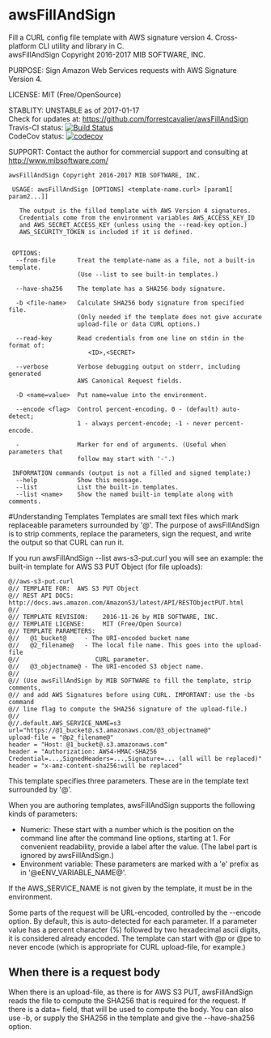 # awsFillAndSign
Fill a CURL config file template with AWS  signature version 4. Cross-platform CLI utility and library in C.
<br>awsFillAndSign Copyright 2016-2017 MIB SOFTWARE, INC.

 PURPOSE:   Sign Amazon Web Services requests with AWS Signature Version 4.

 LICENSE:   MIT (Free/OpenSource)

 STABLITY:  UNSTABLE as of 2017-01-17
            <br>Check for updates at: https://github.com/forrestcavalier/awsFillAndSign
            <br>Travis-CI status: [![Build Status](https://travis-ci.org/forrestcavalier/awsFillAndSign.svg?branch=master)](https://travis-ci.org/forrestcavalier/awsFillAndSign)
            <br>CodeCov status: [![codecov](https://codecov.io/gh/forrestcavalier/awsFillAndSign/branch/master/graph/badge.svg)](https://codecov.io/gh/forrestcavalier/awsFillAndSign)

 SUPPORT:   Contact the author for commercial support and consulting at
            http://www.mibsoftware.com/

```
awsFillAndSign Copyright 2016-2017 MIB SOFTWARE, INC.

 USAGE: awsFillAndSign [OPTIONS] <template-name.curl> [param1[ param2...]]

   The output is the filled template with AWS Version 4 signatures.
   Credentials come from the environment variables AWS_ACCESS_KEY_ID
   and AWS_SECRET_ACCESS_KEY (unless using the --read-key option.)
   AWS_SECURITY_TOKEN is included if it is defined.


 OPTIONS:
  --from-file      Treat the template-name as a file, not a built-in template.
                   (Use --list to see built-in templates.)

  --have-sha256    The template has a SHA256 body signature.

  -b <file-name>   Calculate SHA256 body signature from specified file.
                   (Only needed if the template does not give accurate
                   upload-file or data CURL options.)

  --read-key       Read credentials from one line on stdin in the format of:
                      <ID>,<SECRET>

  --verbose        Verbose debugging output on stderr, including generated
                   AWS Canonical Request fields.

  -D <name=value>  Put name=value into the environment.

  --encode <flag>  Control percent-encoding. 0 - (default) auto-detect;
                   1 - always percent-encode; -1 - never percent-encode.
                   
  -                Marker for end of arguments. (Useful when parameters that
                   follow may start with '-'.)

 INFORMATION commands (output is not a filled and signed template:)
  --help           Show this message.
  --list           List the built-in templates.
  --list <name>    Show the named built-in template along with comments.
```
#Understanding Templates
Templates are small text files which mark replaceable parameters surrounded by '@'.  The purpose of awsFillAndSign is to strip comments, replace the parameters, sign the request, and write the output so that CURL can run it.

If you run awsFillAndSign --list aws-s3-put.curl you will see an example: the built-in template for AWS S3 PUT Object (for file uploads):

```
@//aws-s3-put.curl
@// TEMPLATE FOR:  AWS S3 PUT Object
@// REST API DOCS: http://docs.aws.amazon.com/AmazonS3/latest/API/RESTObjectPUT.html
@//
@// TEMPLATE REVISION:    2016-11-26 by MIB SOFTWARE, INC.
@// TEMPLATE LICENSE:     MIT (Free/Open Source)
@// TEMPLATE PARAMETERS:
@//   @1_bucket@     - The URI-encoded bucket name
@//   @2_filename@   - The local file name. This goes into the upload-file
@//   	                CURL parameter.
@//   @3_objectname@ - The URI-encoded S3 object name.
@//
@// (Use awsFillAndSign by MIB SOFTWARE to fill the template, strip comments,
@// and add AWS Signatures before using CURL. IMPORTANT: use the -bs command
@// line flag to compute the SHA256 signature of the upload-file.)
@//
@//.default.AWS_SERVICE_NAME=s3
url="https://@1_bucket@.s3.amazonaws.com/@3_objectname@"
upload-file = "@p2_filename@"
header = "Host: @1_bucket@.s3.amazonaws.com"
header = "Authorization: AWS4-HMAC-SHA256 Credential=...,SignedHeaders=...,Signature=... (all will be replaced)"
header = "x-amz-content-sha256:will be replaced"
```

This template specifies three parameters. These are in the template text surrounded by '@'.

When you are authoring templates, awsFillAndSign supports the following kinds of parameters:
* Numeric: These start with a number which is the position on the command line after the command line options, starting at 1. For convenient readability, provide a label after the value. (The label part is ignored by awsFillAndSign.)
* Environment variable: These parameters are marked with a 'e' prefix as in '@eENV_VARIABLE_NAME@'.

If the AWS_SERVICE_NAME is not given by the template, it must be in the environment.

Some parts of the request will be URL-encoded, controlled by the --encode option. By default, this is auto-detected for each parameter. If a parameter value has a percent character (%) followed by two hexadecimal ascii digits, it is considered already encoded. The template can start with @p<numeric> or @pe to never encode (which is appropriate for CURL upload-file, for example.)

## When there is a request body
When there is an upload-file, as there is for AWS S3 PUT, awsFillAndSign reads the file to compute the SHA256 that is required for the request. If there is a data= field, that will be used to compute the body. You can also use -b, or supply the SHA256 in the template and give the --have-sha256 option.
